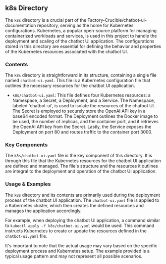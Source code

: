 
## k8s Directory

The `k8s` directory is a crucial part of the Factory-Crucible/chatbot-ui-documentation repository, serving as the home for Kubernetes configurations. Kubernetes, a popular open-source platform for managing containerized workloads and services, is used in this project to handle the deployment and scaling of the chatbot UI application. The configurations stored in this directory are essential for defining the behavior and properties of the Kubernetes resources associated with the chatbot UI.

### Contents

The `k8s` directory is straightforward in its structure, containing a single file named `chatbot-ui.yaml`. This file is a Kubernetes configuration file that outlines the necessary resources for the chatbot UI application.

- `k8s/chatbot-ui.yaml`: This file defines four Kubernetes resources: a Namespace, a Secret, a Deployment, and a Service. The Namespace, labeled 'chatbot-ui', is used to isolate the resources of the chatbot UI. The Secret is employed to securely store the OpenAI API key in a base64 encoded format. The Deployment outlines the Docker image to be used, the number of replicas, and the container port, and it retrieves the OpenAI API key from the Secret. Lastly, the Service exposes the Deployment on port 80 and routes traffic to the container port 3000.

### Key Components

The `k8s/chatbot-ui.yaml` file is the key component of this directory. It is through this file that the Kubernetes resources for the chatbot UI application are defined and managed. The file's structure and the resources it outlines are integral to the deployment and operation of the chatbot UI application.

### Usage & Examples

The `k8s` directory and its contents are primarily used during the deployment process of the chatbot UI application. The `chatbot-ui.yaml` file is applied to a Kubernetes cluster, which then creates the defined resources and manages the application accordingly.

For example, when deploying the chatbot UI application, a command similar to `kubectl apply -f k8s/chatbot-ui.yaml` would be used. This command instructs Kubernetes to create or update the resources defined in the `chatbot-ui.yaml` file.

It's important to note that the actual usage may vary based on the specific deployment process and Kubernetes setup. The example provided is a typical usage pattern and may not represent all possible scenarios.
